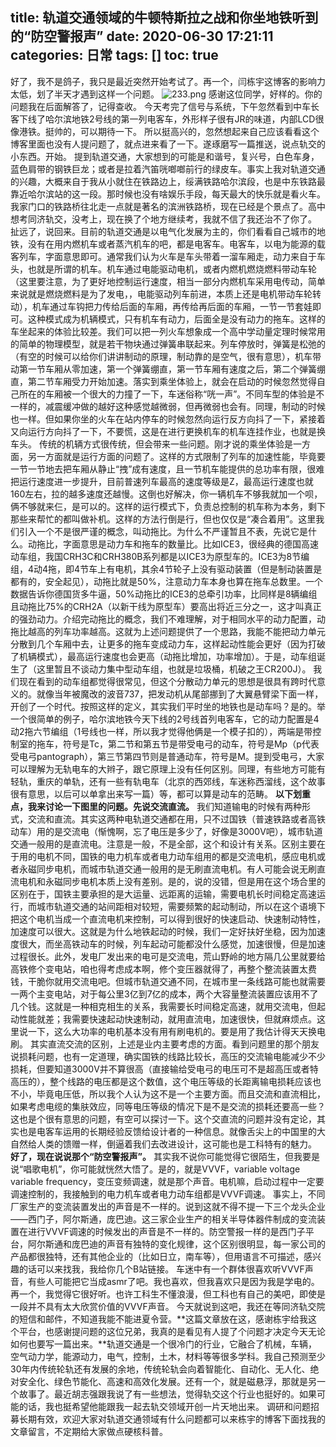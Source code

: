 title: 轨道交通领域的牛顿特斯拉之战和你坐地铁听到的“防空警报声”
date: 2020-06-30 17:21:11
categories: 日常
tags: []
toc: true
---
好了，我不是鸽子，我只是最近突然开始考试了。再一个，闫栋宇这博客的影响力太低，划了半天才遇到这样一个问题。
 ![233.png][1]
感谢这位同学，好样的。你的问题我在后面解答了，记得查收。
今天考完了信号与系统，下午忽然看到中车长客下线了哈尔滨地铁2号线的第一列电客车，外形样子很有JR的味道，内部LCD很像港铁。挺帅的，可以期待一下。
所以挺高兴的，忽然想起来自己应该看看这个博客里面也没有人提问题了，就点进来看了一下。遂琢磨写一篇推送，说点轨交的小东西。开始。
提到轨道交通，大家想到的可能是和谐号，复兴号，白色车身，蓝色肩带的钢铁巨龙；或者是拉着汽笛咣啷啷前行的绿皮车。事实上我对轨道交通的兴趣，大概来自于我从小就住在铁路边上，绥满铁路哈尔滨段，也是中东铁路最靠近哈尔滨站的这一段。那时候也没有啥娱乐手段，每天最大的快乐就是看火车。我家门口的铁路桥往北走一点就是著名的滨洲铁路桥，现在已经是个景点了。高中想考同济轨交，没考上，现在换了个地方继续考，我就不信了我还治不了你了。
扯远了，说回来。目前的轨道交通是以电气化发展为主的，你们看看自己城市的地铁，没有在用内燃机车或者蒸汽机车的吧，都是电客车。电客车，以电为能源的载客列车，字面意思即可。通常我们认为火车是车头带着一溜车厢走，动力来自于车头，也就是所谓的机车。机车通过电能驱动电机，或者内燃机燃烧燃料带动车轮（这里要注意，为了更好地控制运行速度，相当一部分内燃机车采用电传动，简单来说就是燃烧燃料是为了发电，，电能驱动列车前进，本质上还是电机带动车轮转动），机车通过车钩把力传给后面的车厢，再传给再后面的车厢，一节一节套娃即可。这种模式成为机辆模式，只有机车有动力，后面全是没有动力的拖车。这样的车坐起来的体验比较差。我们可以把一列火车想象成一个高中学动量定理时候常用的简单的物理模型，就是若干物块通过弹簧串联起来。列车停放时，弹簧是松弛的（有空的时候可以给你们讲讲制动的原理，制动靠的是空气，很有意思），机车带动第一节车厢从零加速，第一个弹簧绷直，第一节车厢有速度之后，第二个弹簧绷直，第二节车厢受力开始加速。落实到乘坐体验上，就会在启动的时候忽然觉得自己所在的车厢被一个很大的力撞了一下，车迷俗称“咣一声”。不同车型的体验是不一样的，减震缓冲做的越好这种感觉越微弱，但再微弱也会有。同理，制动的时候也一样。但如果你坐的火车在站内停车的时候忽然向运行反方向抖了一下，紧接着又向运行方向抖了一下，不要慌，这是在进行更换机车的机车连挂作业，也就是换车头。
传统的机辆方式很传统，但会带来一些问题。刚才说的乘坐体验是一方面，另一方面就是运行方面的问题了。这样的方式限制了列车的加速性能，毕竟要一节一节地去把车厢从静止“拽”成有速度，且一节机车能提供的总功率有限，很难把运行速度进一步提升，目前普速列车最高的速度等级是Z，最高运行速度也就160左右，拉的越多速度还越慢。这倒也好解决，你一辆机车不够我就加一个呗，俩不够就来仨，是可以的。这样的运行模式下，负责总控制的机车称为本务，剩下那些来帮忙的都叫做补机。这样的方法行倒是行，但也仅仅是“凑合着用”。这里我们引入一个不是很严谨的概念，叫动拖比。为什么不严谨暂且不表，先说它是什么。动拖比，字面意思是动力车和拖车的数量比。比如ICE3，很经典的德国高速动车组，我国CRH3C和CRH380B系列都是以ICE3为原型车的。ICE3为8节编组，4动4拖，即4节车上有电机，其余4节轮子上没有驱动装置（但是制动装置是都有的，安全起见），动拖比就是50%，注意动力车本身也算在拖车总数里。一个数据告诉你德国货多牛逼，50%动拖比的ICE3的总牵引功率，比同样是8辆编组且动拖比75%的CRH2A（以新干线为原型车）要高出将近三分之一，这才叫真正的强劲动力。介绍完动拖比的概念，我们不难理解，对于相同水平的动力配置，动拖比越高的列车功率越高。这就为上述问题提供了一个思路，我能不能把动力单元分散到几个车厢中去，让更多的拖车变成动力车，这样起动性能会更好（因为打破了机辆模式），最高运行速度也会更高（动拖比增加，功率增加）。于是，动车组诞生了（这里暂且不谈动力集中型动车组，也就是垃圾桶，机破之王CR200J）。
我们现在看到的动车组都觉得很常见，但这个分散动力单元的思想是很具有跨时代意义的。就像当年被魔改的波音737，把发动机从尾部挪到了大翼悬臂梁下面一样，开创了一个时代。按照这样的定义，其实我们平时坐的地铁也是动车吗？是的。举一个很简单的例子，哈尔滨地铁今天下线的2号线首列电客车，它的动力配置是4动2拖六节编组（1号线也一样，所以我才觉得他俩是一个模子扣的），两端是带控制室的拖车，符号是Tc，第二节和第五节是带受电弓的动车，符号是Mp（p代表受电弓pantograph），第三节第四节则是普通动车，符号是M。提到受电弓，大家可以理解为无轨电车的大辫子，跟它原理上没有任何区别。同理，有些地方可能有轻轨，重庆的单轨，还有一些有轨电车（北京的西郊线，车迷称西溜线，这个故事很有意思，以后可以单拿出来写一篇）等，都可以算是动车的范畴。
**以下划重点，我来讨论一下图里的问题。先说交流直流。**
我们知道输电的时候有两种形式，交流和直流。其实这两种电轨道交通都在用，只不过国铁（普速铁路或者高铁动车）用的是交流电（惭愧啊，忘了电压是多少了，好像是3000V吧），城市轨道交通一般用的是直流电。注意是一般，不是全部，这个和设计有关系。区别主要在于用的电机不同，国铁的电力机车或者电力动车组用的都是交流电机，感应电机或者永磁同步电机，而城市轨道交通一般用的是无刷直流电机。有人可能会说无刷直流电机和永磁同步电机本质上没有差别。是的，说的没错，但是用在这个场合里的区别在于，国铁主要承担的是大运量、远距离的运输，需要电机长时间稳定高速运行，而城市轨道交通的站间距相对较短，需要频繁的起动制动，所以在这个语境下把这个电机当成一个直流电机来控制，可以得到很好的快速启动、快速制动特性，加速度可以很大。这就是为什么地铁起动的时候，我们一定好扶好坐稳，因为加速度很大，而坐高铁动车的时候，列车起动可能都没什么感觉，加速很慢，但是加速过程很长。此外，发电厂发出来的电可是交流电，荒山野岭的地方隔几公里就要给高铁修个变电站，咱也得考虑成本啊，修个变压器就得了，再整个整流装置太费钱，干脆你就用交流电吧。但城市轨道交通不同，在城市里一条线路可能也就需要一两个主变电站，对于每公里3亿到7亿的成本，两个大容量整流装置应该用不了几个钱。这就是一种相克相生的关系，我需要长时间稳定高速，就用交流电，但起动性能就差；我需要快速起动快速制动，就用直流电，加速很快，但就麻烦点。这里说一下，这么大功率的电机基本没有用有刷电机的。要是用了我估计得天天换电刷。
其实直流交流的区别，上述是业内主要考虑的方面。看到问题里的那个朋友说损耗问题，也有一定道理，确实国铁的线路比较长，高压的交流输电能减少不少损耗，但要知道3000V并不算很高（直接输给受电弓的电压可不是超高压或者特高压的），整个线路的电压都是这个数值，这个电压等级的长距离输电损耗应该也不小，毕竟电压低，所以我个人认为这不是一个主要方面。而且交流和直流相比，如果考虑电缆的集肤效应，同等电压等级的情况下是不是交流的损耗还要高一些？这也是个很有意思的问题，有空可以探讨一下。这个交直流的问题并没有定论，其实也是电客车运用的长期经验反馈给设计者的一种信息。就像舌尖上的中国里的大自然给人类的馈赠一样，倒逼着我们去改进设计，这可能也是工科特有的魅力。
**好了，现在说说那个“防空警报声”。**
其实我不说你可能觉得它很陌生，但我要是说“唱歌电机”，你可能就恍然大悟了。是的，就是VVVF，variable voltage variable frequency，变压变频调速，就是那个声音。电机嘛，启动过程中一定要调速控制的，我接触到的电力机车或者电力动车组都是VVVF调速。
事实上，不同厂家生产的变流装置发出的声音是不一样的。说到这就不得不提一下三个龙头企业——西门子，阿尔斯通，庞巴迪。这三家企业生产的相关半导体器件制成的变流装置在进行VVVF调速的时候发出的声音是不一样的。防空警报一样的是西门子平台，阿尔斯通和庞巴迪的声音有独特的变化规律，这个区别很明显，每一家公司的产品都很独特，还有其他企业的（比如日立，南车等），但用语言不可描述，感兴趣的话可以来找我，我给你几个B站链接。
车迷中有一个群体很喜欢听VVVF声音，有些人可能把它当成asmr了吧。我也喜欢，但我喜欢只是因为我是学电的。再一个，我觉得它很好听。也许工科生不懂浪漫，但工科也有自己的美吧，即使是一段并不具有太大欣赏价值的VVVF声音。
今天就说到这吧，我还在等同济轨交院的短信和邮件，不知道我能不能进夏令营。**这篇文章放在这，感谢栋宇给我这个平台，也感谢提问题的这位兄弟，我真的是看见有人提了个问题才决定今天无论如何也要写一篇出来。**轨道交通是一个很冷门的行业，它融合了机械，车辆，空气动力学，能源动力，电气，控制，土木，材料等等很多学科。我自己预测至少30年内传统轮轨还有发展的余地，传统轮轨会向着智能化、自动化、无人化、绝对安全化、绿色节能化、高速和高效化发展。还有一个，就是磁悬浮，那就是另一个故事了。最近胡志强跟我说了有一些想法，觉得轨交这个行业也挺好的。如果可能的话，我也挺希望他能跟我一起去轨交领域开创一片天地出来。
调研和问题招募长期有效，欢迎大家对轨道交通领域有什么问题都可以来栋宇的博客下面找我的文章留言，不定期给大家做点硬核科普。


  [1]: /old_images/2020/07/1028634298.png
